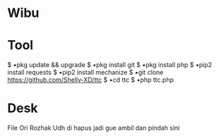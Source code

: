 # Wibu

# Tool
$ •pkg update && upgrade
$ •pkg install git
$ •pkg install php
$ •pip2 install requests
$ •pip2 install mechanize
$ •git clone https://github.com/Shelly-XD/ttc
$ •cd ttc
$ •php ttc.php

# Desk

File Ori Rozhak Udh di hapus jadi gue ambil dan pindah sini




